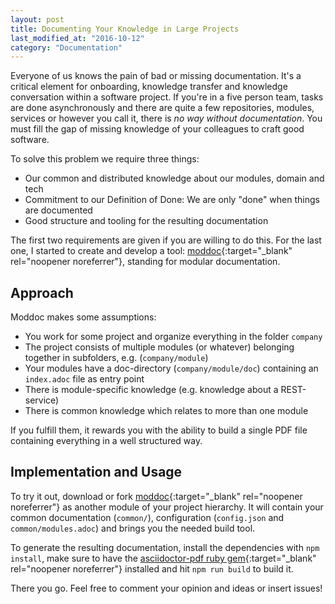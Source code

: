 ```yaml
---
layout: post
title: Documenting Your Knowledge in Large Projects
last_modified_at: "2016-10-12"
category: "Documentation"
---
```


Everyone of us knows the pain of bad or missing documentation. It's a critical element for onboarding, knowledge transfer and knowledge conversation within a software project. If you're in a five person team, tasks are done asynchronously and there are quite a few repositories, modules, services or however you call it, there is *no way without documentation*. You must fill the gap of missing knowledge of your colleagues to craft good software.

To solve this problem we require three things:

- Our common and distributed knowledge about our modules, domain and tech
- Commitment to our Definition of Done: We are only "done" when things are documented
- Good structure and tooling for the resulting documentation

The first two requirements are given if you are willing to do this. For the last one, I started to create and develop a tool: [moddoc](https://github.com/jverhoelen/moddoc "Moddoc - Simple documentation PDF builder from AsciiDoc"){:target="_blank" rel="noopener noreferrer"}, standing for modular documentation.

## Approach

Moddoc makes some assumptions:

- You work for some project and organize everything in the folder `company`
- The project consists of multiple modules (or whatever) belonging together in subfolders, e.g. (`company/module`)
- Your modules have a doc-directory (`company/module/doc`) containing an `index.adoc` file as entry point
- There is module-specific knowledge (e.g. knowledge about a REST-service)
- There is common knowledge which relates to more than one module

If you fulfill them, it rewards you with the ability to build a single PDF file containing everything in a well structured way.

## Implementation and Usage

To try it out, download or fork [moddoc](https://github.com/jverhoelen/moddoc "Moddoc - Simple documentation PDF builder from AsciiDoc"){:target="_blank" rel="noopener noreferrer"} as another module of your project hierarchy. It will contain your common documentation (`common/`), configuration (`config.json` and `common/modules.adoc`) and brings you the needed build tool.

To generate the resulting documentation, install the dependencies with `npm install`, make sure to have the [asciidoctor-pdf ruby gem](http://asciidoctor.org/docs/convert-asciidoc-to-pdf/#install-the-published-gem "Asciidoctor-pdf ruby gem"){:target="_blank" rel="noopener noreferrer"} installed and hit `npm run build` to build it.

There you go. Feel free to comment your opinion and ideas or insert issues!
